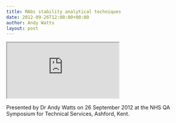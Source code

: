 ```yaml
---
title: MAbs stability analytical techniques
date: 2012-09-26T12:00:00+00:00
author: Andy Watts
layout: post
---
```


<iframe src="https://www.slideshare.net/slideshow/embed_code/15515834"></iframe>

Presented by Dr Andy Watts on 26 September 2012 at the NHS QA Symposium for Technical Services, Ashford, Kent.
